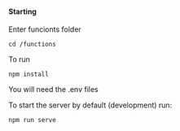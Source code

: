 #### Starting

Enter funcionts folder

`cd /functions`

To run 

`npm install`

You will need the .env files

To start the server by default (development) run:

`npm run serve`
